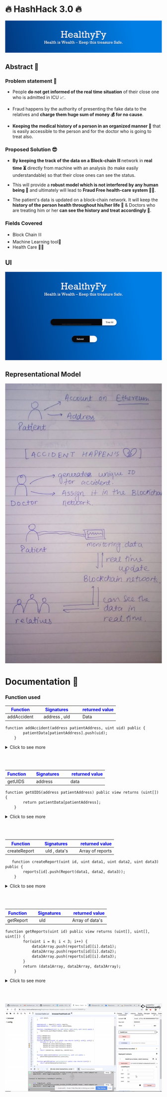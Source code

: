 # 🔥 HashHack 3.0 🔥

![Screenshot of the Login](./Screenshot/banner.png)

## Abstract 🎇

### Problem statement 🤔

- People **do not get informed of the real time situation** of their close one who is admitted in ICU 📈.

- Fraud happens by the authority of presenting the fake data to the relatives and **charge them huge sum of money 💰 for no cause**.

- **Keeping the medical history of a person in an organized manner 📑** that is easily accessible to the person and for the doctor who is going to treat also.

### Proposed Solution 😎

- **By keeping the track of the data on a Block-chain ⛓** network in **real time ⏳** directly from machine with an analysis (to make easily understandable) so that their close ones can see the status.
- This will provide a **robust model which is not interfered by any human being 🤬** and ultimately will lead to **Fraud Free health-care system 👩‍⚕️**.

- The patient's data is updated on a block-chain network. It will keep the **history of the person health throughout his/her life 📄** & Doctors who are treating him or her **can see the history and treat accordingly 💉**.

### Fields Covered

- Block Chain ⛓️
- Machine Learning tool🤖
- Health Care 🏥💓

## UI

![Screenshot of the Login](./Screenshot/Login.png)

## Representational Model

![Model](./Screenshot/model.jpeg)

# Documentation 📃

### <span style=" ; font-weight : 700"> Function used </span>

| <span style="color:blue"> Function</span> | <span style="color:blue"> &nbsp; &nbsp; &nbsp;Signatures</span> | <span style="color:blue"> &nbsp; &nbsp; &nbsp; &nbsp;returned value</span> |
| ----------------------------------------- | --------------------------------------------------------------- | -------------------------------------------------------------------------- |
| addAccident                               | &nbsp; &nbsp;&nbsp; address , uId                               | &nbsp; &nbsp; &nbsp; &nbsp;Data                                            |

```
function addAccident(address patientAddress, uint uid) public {
        patientData[patientAddress].push(uid);
    }
```

<details><summary>Click to see more</summary><br>

> This function takes the address of node and unique if of node and push and node to the block chain network

</details>
</br>
</br>
</br>

| <span style="color:blue"> Function</span> | <span style="color:blue"> &nbsp; &nbsp; &nbsp;Signatures</span> | <span style="color:blue"> &nbsp; &nbsp; &nbsp; &nbsp;returned value</span> |
| ----------------------------------------- | --------------------------------------------------------------- | -------------------------------------------------------------------------- |
| getUIDS                                   | &nbsp; &nbsp; &nbsp;address                                     | &nbsp; &nbsp; &nbsp; data                                                  |

```
function getUIDS(address patientAddress) public view returns (uint[]) {
        return patientData[patientAddress];
    }
```

<details><summary>Click to see more</summary><br>

> This function takes the address of patients and and return it unique ID

</details>
</br>
</br>
</br>

| <span style="color:blue"> Function</span> | <span style="color:blue"> &nbsp; &nbsp; &nbsp;Signatures</span> | <span style="color:blue"> &nbsp; &nbsp; &nbsp; &nbsp;returned value</span> |
| ----------------------------------------- | --------------------------------------------------------------- | -------------------------------------------------------------------------- |
| createReport                              | &nbsp; &nbsp; &nbsp; uId , data's                               | &nbsp; &nbsp; &nbsp; Array of reports                                      |

```
   function createReport(uint id, uint data1, uint data2, uint data3) public {
        reports[id].push(Report(data1, data2, data3));
    }
```

<details><summary>Click to see more</summary><br>

> This function takes the unique id of patient's and patient's health related data and return the array of report

</details>
</br>
</br>
</br>

| <span style="color:blue"> Function</span> | <span style="color:blue"> &nbsp; &nbsp; &nbsp;Signatures</span> | <span style="color:blue"> &nbsp; &nbsp; &nbsp; &nbsp;returned value</span> |
| ----------------------------------------- | --------------------------------------------------------------- | -------------------------------------------------------------------------- |
| getReport                                 | &nbsp; &nbsp; &nbsp; uId                                        | &nbsp; &nbsp; &nbsp; Array of data's                                       |

```
function getReports(uint id) public view returns (uint[], uint[], uint[]) {
        for(uint i = 0; i < 3; i++) {
            data1Array.push(reports[id][i].data1);
            data2Array.push(reports[id][i].data2);
            data3Array.push(reports[id][i].data3);
        }
        return (data1Array, data2Array, data3Array);
    }
```

<details><summary>Click to see more</summary><br>

> This function takes the unique ID of patients and return the array of reports

</details>
</br>
</br>
</br>

![Alt Text](./Screenshot/working.gif)
